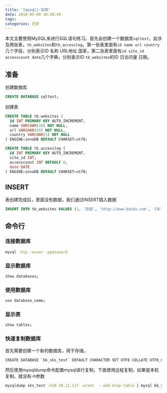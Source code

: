 ```yaml
---
title: '[mysql]-实例'
date: 2018-05-09 10:38:49
tags:
categories: 历史
---
```


本文主要使用MySQL来进行SQL语句练习。首先会创建一个数据库`sqltest`，会涉及两张表，`tb_websites`和`tb_accesslog`，第一张表里面有`id name url country` 几个字段，分别表示ID 名称 URL地址 国家，第二张表里面有`id site_id accesscount date`几个字典，分别表示ID `tb_websites`的ID 日访问量 日期。

<!--more-->

## 准备

创建数据库

``` sql
CREATE DATABASE sqltest;
```

创建表

``` sql
CREATE TABLE tb_websites (
  id INT PRIMARY KEY AUTO_INCREMENT,
  name VARCHAR(10) NOT NULL,
  url VARCHAR(50) NOT NULL,
  country VARCHAR(5) NOT NULL
) ENGINE=innoDB DEFAULT CHARSET=utf8;
```

``` sql
CREATE TABLE tb_accesslog (
  id INT PRIMARY KEY AUTO_INCREMENT,
  site_id INT,
  accesscount INT DEFAULT 0,
  date DATE
) ENGINE=innoDB DEFAULT CHARSET=utf8;
```

## INSERT

表创建完成后，里面没有数据，我们通过INSERT插入数据

``` sql
INSERT INTO tb_websites VALUES (1, '百度', 'http://www.baidu.com', 'CN');
```

## 命令行

### 连接数据库

``` bash
mysql -hip -uuser -ppassword
```

### 显示数据库

``` bash
show databases;
```

### 使用数据库

``` bash
use database_name;
```

### 显示表

``` bash
show tables;
```

### 快速复制数据库

首先需要创建一个新的数据库，用于存储。

``` bash
CREATE DATABASE `bk_sks_test` DEFAULT CHARACTER SET UTF8 COLLATE UTF8_GENERAL_CI;
```

然后使用mysqldump命令配置mysql进行复制，下面使用远程复制，如果是本机复制，就没有-h参数

``` bash
mysqldump sks_test -h10.10.11.117 -uroot  --add-drop-table | mysql bk_sks_test -h10.10.11.117 -uroot
```
